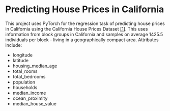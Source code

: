# Predicting House Prices in California

This project uses PyTorch for the regression task of predicting house prices in California using the California House Prices Dataset [[1]](https://www.dcc.fc.up.pt/~ltorgo/Regression/cal_housing.html).
This uses information from block groups in California and samples on average 1425.5 individuals per block - living in a geographically compact area.
Attributes include:
* longitude
* latitude
* housing_median_age
* total_rooms
* total_bedrooms
* population
* households
* median_income
* ocean_proximity
* median_house_value
